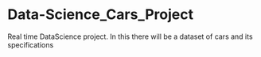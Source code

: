# Data-Science_Cars_Project
Real time DataScience project. In this there will be a dataset of cars and its specifications 
